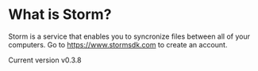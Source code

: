 # What is Storm?

Storm is a service that enables you to syncronize files between all of your computers.
Go to https://www.stormsdk.com to create an account.

Current version v0.3.8
